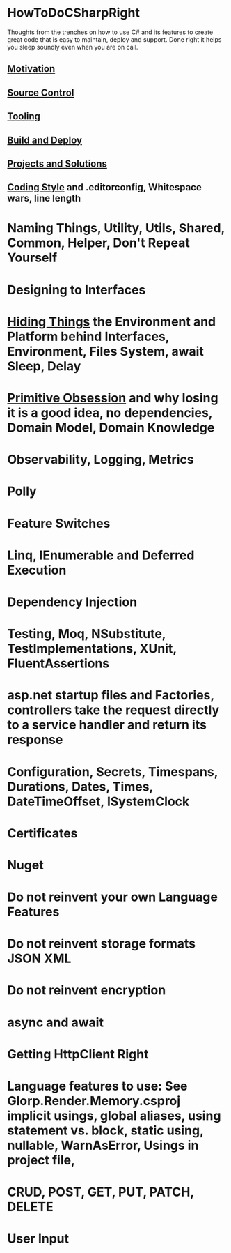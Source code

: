 # HowToDoCSharpRight
Thoughts from the trenches on how to use C# and its features to create great code that is easy to maintain, deploy and support.  Done right it helps you sleep soundly even when you are on call.
## [Motivation](./motivation.md)
## [Source Control](./source_control.md)
## [Tooling](./tooling.md)
## [Build and Deploy](./build_and_deploy.md)
## [Projects and Solutions](./projects_and_solutions.md)
## [Coding Style](./coding_style.md) and .editorconfig, Whitespace wars, line length
# Naming Things, Utility, Utils, Shared, Common, Helper, Don't Repeat Yourself
# Designing to Interfaces
# [Hiding Things](./hiding_things.md) the Environment and Platform behind Interfaces, Environment, Files System, await Sleep, Delay
# [Primitive Obsession](./primitive_obession.md) and why losing it is a good idea, no dependencies, Domain Model, Domain Knowledge
# Observability, Logging, Metrics
# Polly
# Feature Switches
# Linq, IEnumerable and Deferred Execution
# Dependency Injection
# Testing, Moq, NSubstitute, TestImplementations, XUnit, FluentAssertions
# asp.net startup files and Factories, controllers take the request directly to a service handler and return its response
# Configuration, Secrets, Timespans, Durations, Dates, Times, DateTimeOffset, ISystemClock
# Certificates
# Nuget
# Do not reinvent your own Language Features
# Do not reinvent storage formats JSON XML
# Do not reinvent encryption
# async and await
# Getting HttpClient Right
# Language features to use: See Glorp.Render.Memory.csproj implicit usings, global aliases, using statement vs. block, static using, nullable, WarnAsError, Usings in project file, 
# CRUD, POST, GET, PUT, PATCH, DELETE
# User Input
